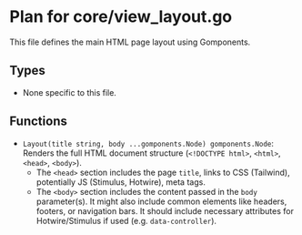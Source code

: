 # Plan for core/view_layout.go

This file defines the main HTML page layout using Gomponents.

## Types

- None specific to this file.

## Functions

- `Layout(title string, body ...gomponents.Node) gomponents.Node`: Renders the full HTML document structure (`<!DOCTYPE html>`, `<html>`, `<head>`, `<body>`).
    - The `<head>` section includes the page `title`, links to CSS (Tailwind), potentially JS (Stimulus, Hotwire), meta tags.
    - The `<body>` section includes the content passed in the `body` parameter(s). It might also include common elements like headers, footers, or navigation bars. It should include necessary attributes for Hotwire/Stimulus if used (e.g. `data-controller`).
